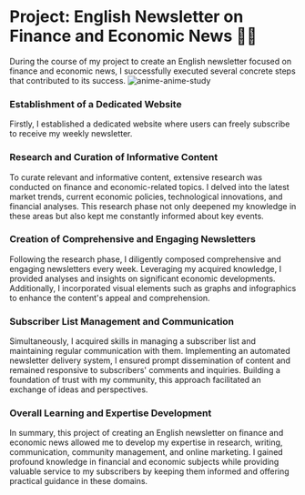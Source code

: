 # Project: English Newsletter on Finance and Economic News 📰💼

During the course of my project to create an English newsletter focused on finance and economic news, I successfully executed several concrete steps that contributed to its success.
![anime-anime-study](https://github.com/Apilashhh/Financial-Insights-Chronicle/assets/154760968/42720077-b26a-4c4f-a1ac-a9ac8d11394f)

### Establishment of a Dedicated Website

Firstly, I established a dedicated website where users can freely subscribe to receive my weekly newsletter.

### Research and Curation of Informative Content

To curate relevant and informative content, extensive research was conducted on finance and economic-related topics. I delved into the latest market trends, current economic policies, technological innovations, and financial analyses. This research phase not only deepened my knowledge in these areas but also kept me constantly informed about key events.

### Creation of Comprehensive and Engaging Newsletters

Following the research phase, I diligently composed comprehensive and engaging newsletters every week. Leveraging my acquired knowledge, I provided analyses and insights on significant economic developments. Additionally, I incorporated visual elements such as graphs and infographics to enhance the content's appeal and comprehension.

### Subscriber List Management and Communication

Simultaneously, I acquired skills in managing a subscriber list and maintaining regular communication with them. Implementing an automated newsletter delivery system, I ensured prompt dissemination of content and remained responsive to subscribers' comments and inquiries. Building a foundation of trust with my community, this approach facilitated an exchange of ideas and perspectives.

### Overall Learning and Expertise Development

In summary, this project of creating an English newsletter on finance and economic news allowed me to develop my expertise in research, writing, communication, community management, and online marketing. I gained profound knowledge in financial and economic subjects while providing valuable service to my subscribers by keeping them informed and offering practical guidance in these domains.
